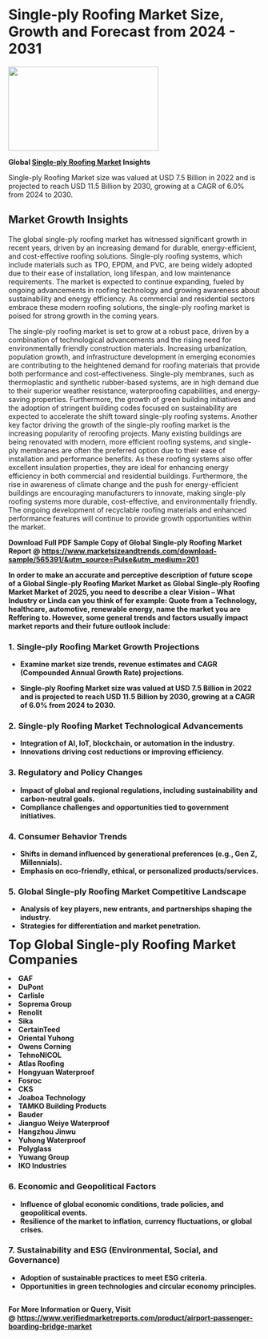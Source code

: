 <H1>Single-ply Roofing Market Size, Growth and Forecast from 2024 - 2031</H1><img class="aligncenter size-medium wp-image-584254" src="https://thirdeyenews.in/wp-content/uploads/2024/09/Global-Market-Research-300x168.jpeg" alt="" width="300" height="168" /><p><strong>Global&nbsp;<a href="https://www.marketsizeandtrends.com/download-sample/565391/&amp;utm_source=Pulse&amp;utm_medium=201">Single-ply Roofing Market</a> Insights</strong></p><p>Single-ply Roofing Market size was valued at USD 7.5 Billion in 2022 and is projected to reach USD 11.5 Billion by 2030, growing at a CAGR of 6.0% from 2024 to 2030.</p><p><h2>Market Growth Insights</h2> <p>The global single-ply roofing market has witnessed significant growth in recent years, driven by an increasing demand for durable, energy-efficient, and cost-effective roofing solutions. Single-ply roofing systems, which include materials such as TPO, EPDM, and PVC, are being widely adopted due to their ease of installation, long lifespan, and low maintenance requirements. The market is expected to continue expanding, fueled by ongoing advancements in roofing technology and growing awareness about sustainability and energy efficiency. As commercial and residential sectors embrace these modern roofing solutions, the single-ply roofing market is poised for strong growth in the coming years.</p> <p><strong></strong></p> <p>The single-ply roofing market is set to grow at a robust pace, driven by a combination of technological advancements and the rising need for environmentally friendly construction materials. Increasing urbanization, population growth, and infrastructure development in emerging economies are contributing to the heightened demand for roofing materials that provide both performance and cost-effectiveness. Single-ply membranes, such as thermoplastic and synthetic rubber-based systems, are in high demand due to their superior weather resistance, waterproofing capabilities, and energy-saving properties. Furthermore, the growth of green building initiatives and the adoption of stringent building codes focused on sustainability are expected to accelerate the shift toward single-ply roofing systems. Another key factor driving the growth of the single-ply roofing market is the increasing popularity of reroofing projects. Many existing buildings are being renovated with modern, more efficient roofing systems, and single-ply membranes are often the preferred option due to their ease of installation and performance benefits. As these roofing systems also offer excellent insulation properties, they are ideal for enhancing energy efficiency in both commercial and residential buildings. Furthermore, the rise in awareness of climate change and the push for energy-efficient buildings are encouraging manufacturers to innovate, making single-ply roofing systems more durable, cost-effective, and environmentally friendly. The ongoing development of recyclable roofing materials and enhanced performance features will continue to provide growth opportunities within the market. <p><strong></p><p><span class=""><strong>Download Full PDF Sample Copy of Global Single-ply Roofing Market Report</strong> @ <a href="https://www.marketsizeandtrends.com/download-sample/565391/&amp;utm_source=Pulse&amp;utm_medium=201" target="_blank">https://www.marketsizeandtrends.com/download-sample/565391/&amp;utm_source=Pulse&amp;utm_medium=201</a></span></p><p>In order to make an accurate and perceptive description of future scope of a Global&nbsp;Single-ply Roofing Market Market as Global&nbsp;Single-ply Roofing Market Market of 2025, you need to describe a clear Vision &ndash; What Industry or Linda can you think of for example: Quote from a Technology, healthcare, automotive, renewable energy, name the market you are Reffering to. However, some general trends and factors usually impact market reports and their future outlook include:</p><h3>1.&nbsp;<strong>Single-ply Roofing Market Growth Projections</strong></h3><ul><li>Examine market size trends, revenue estimates and CAGR (Compounded Annual Growth Rate) projections.</li><li><p>Single-ply Roofing Market size was valued at USD 7.5 Billion in 2022 and is projected to reach USD 11.5 Billion by 2030, growing at a CAGR of 6.0% from 2024 to 2030.</p></li></ul><h3>2.&nbsp;<strong>Single-ply Roofing Market Technological Advancements</strong></h3><ul><li>Integration of AI, IoT, blockchain, or automation in the industry.</li><li>Innovations driving cost reductions or improving efficiency.</li></ul><h3>3.&nbsp;<strong>Regulatory and Policy Changes</strong></h3><ul><li>Impact of global and regional regulations, including sustainability and carbon-neutral goals.</li><li>Compliance challenges and opportunities tied to government initiatives.</li></ul><h3>4.&nbsp;<strong>Consumer Behavior Trends</strong></h3><ul><li>Shifts in demand influenced by generational preferences (e.g., Gen Z, Millennials).</li><li>Emphasis on eco-friendly, ethical, or personalized products/services.</li></ul><h3>5.&nbsp;<strong>Global Single-ply Roofing Market Competitive Landscape</strong></h3><ul><li>Analysis of key players, new entrants, and partnerships shaping the industry.</li><li>Strategies for differentiation and market penetration.</li></ul><p data-pm-slice="1 1 []"><span style="color: inherit; font-family: inherit; font-size: 25px;">Top Global Single-ply Roofing Market Companies</span></p><div class="" data-test-id=""><p><li>GAF</li><li> DuPont</li><li> Carlisle</li><li> Soprema Group</li><li> Renolit</li><li> Sika</li><li> CertainTeed</li><li> Oriental Yuhong</li><li> Owens Corning</li><li> TehnoNICOL</li><li> Atlas Roofing</li><li> Hongyuan Waterproof</li><li> Fosroc</li><li> CKS</li><li> Joaboa Technology</li><li> TAMKO Building Products</li><li> Bauder</li><li> Jianguo Weiye Waterproof</li><li> Hangzhou Jinwu</li><li> Yuhong Waterproof</li><li> Polyglass</li><li> Yuwang Group</li><li> IKO Industries</li></p></div><h3>6.&nbsp;<strong>Economic and Geopolitical Factors</strong></h3><ul><li>Influence of global economic conditions, trade policies, and geopolitical events.</li><li>Resilience of the market to inflation, currency fluctuations, or global crises.</li></ul><h3>7.&nbsp;<strong>Sustainability and ESG (Environmental, Social, and Governance)</strong></h3><ul><li>Adoption of sustainable practices to meet ESG criteria.</li><li>Opportunities in green technologies and circular economy principles.</li></ul><h2><strong style="font-size: 14px;">For More Information or Query, Visit @&nbsp;</strong><a style="background-color: #ffffff; font-size: 14px;" href="https://www.marketsizeandtrends.com/report/single-ply-roofing-market/" target="_blank">https://www.verifiedmarketreports.com/product/airport-passenger-boarding-bridge-market</a></h2>
